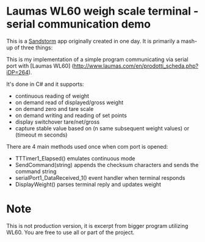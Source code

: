 # Laumas WL60 weigh scale terminal - serial communication demo

This is a [Sandstorm](http://sandstorm.io) app originally created in one day.
It is primarily a mash-up of three things:

This is my implementation of a simple program communicating via serial port with [Laumas WL60] (http://www.laumas.com/en/prodotti_scheda.php?iDP=264).

It's done in C# and it supports:
* continuous reading of weight
* on demand read of displayed/gross weight
* on demand zero and tare scale
* on demand writing and reading of set points
* display switchover tare/net/gross
* capture stable value based on (n same subsequent weight values) or (timeout m seconds) 

There are 4 main methods used once when com port is opened:
* TTTimer1_Elapsed() emulates continuous mode
* SendCommand(string) appends the checksum characters and sends the command string
* serialPort1_DataReceived_1() event handler when terminal responds
* DisplayWeight() parses terminal reply and updates weight

# Note
This is not production version, it is excerpt from bigger program utilizing WL60.
You are free to use all or part of the project. 

